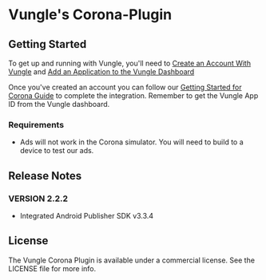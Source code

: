 # Vungle's Corona-Plugin

## Getting Started
To get up and running with Vungle, you'll need to [Create an Account With Vungle](https://v.vungle.com/dashboard) and [Add an Application to the Vungle Dashboard](https://support.vungle.com/hc/en-us/articles/210468678)

Once you've created an account you can follow our [Getting Started for Corona Guide](https://support.vungle.com/hc/en-us/articles/204482060-Get-Started-with-Vungle-Corona) to complete the integration. Remember to get the Vungle App ID from the Vungle dashboard.

### Requirements
* Ads will not work in the Corona simulator. You will need to build to a device to test our ads.

## Release Notes
### VERSION 2.2.2
* Integrated Android Publisher SDK v3.3.4

## License
The Vungle Corona Plugin is available under a commercial license. See the LICENSE file for more info.
